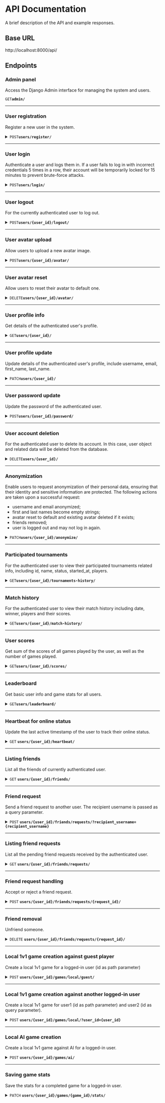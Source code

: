 # API Documentation

A brief description of the API and example responses.

## Base URL

http://localhost:8000/api/

## Endpoints

### Admin panel

Access the Django Admin interface for managing the system and users.

<code>GET</code><code><b>admin/</b></code>

---

### User registration

Register a new user in the system.

<details>
    <summary><code>POST</code><code><b>users/register/</b></code></summary>

- **Expected Request Body**:
  ```json
  {
    "username": "user1",
    "password1": "securepassword123",
    "password2": "securepassword123"
  }
  ```
- **Response**
  - **201**
    ```json
    {
      "id": 1,
      "username": "user1",
      "message": "User created."
    }
    ```
  - **400**
    ```json
    { "errors": { "username": ["A user with that username already exists."] } }
    ```
    ```json
    { "errors": { "password2": ["The two password fields didn’t match."] } }
    ```
    ```json
    {
      "errors": {
        "password2": [
          "This password is too short. It must contain at least 8 characters.",
          "This password is too common.",
          "This password is entirely numeric."
        ]
      }
    }
    ```

</details>

---

### User login

Authenticate a user and logs them in. If a user fails to log in with incorrect credentials 5 times in a row, their account will be temporarily locked for 15 minutes to prevent brute-force attacks.

<details>
    <summary><code>POST</code><code><b>users/login/</b></code></summary>

- **Expected Request Body**:
  ```json
  {
    "username": "user1",
    "password": "securepassword123"
  }
  ```
- **Response**
  - **200**
    ```json
    {
      "id": 1,
      "username": "user1",
      "message": "Login successful."
    }
    ```
  - **400**
    ```json
    { "errors": "User is already authenticated." }
    ```
  - **401**
    ```json
    { "errors": "Invalid password." }
    ```
    ```json
    { "errors": "Username does not exist." }
    ```
    ```json
    { "errors": "Username and password are required." }
    ```
  - **403**
    - When the user fails to log in due to incorrect credentials 5 times in a row
      ```json
      { "error": "Locked out due to too many login failures." }
      ```

</details>

---

### User logout

For the currently authenticated user to log out.

<details>
    <summary><code>POST</code><code><b>users/{user_id}/logout/</b></code></summary>

- **Response**
  - **200**
    ```json
    {
      "id": 1,
      "username": "user1",
      "message": "Logout successful."
    }
    ```
  - **401**
    ```json
    { "errors": "User is not authenticated." }
    ```

</details>

---

### User avatar upload

Allow users to upload a new avatar image.

<details>
    <summary><code>POST</code><code><b>users/{user_id}/avatar/</b></code></summary>

- **Expected Request Body**:
  The request should be a `multipart/form-data` request with the following field:
  `avatar: The avatar image file (JPG, JPEG, PNG) to be uploaded.`
- **Response**
  - **200**
    ```json
    {
      "id": 1,
      "username": "user1",
      "message": "Avatar updated.",
      "avatar_url": "/media/avatars/1/<filename>"
    }
    ```
  - **400**
    - When the file extension is not allowed
      ```json
      {
        "errors": {
          "avatar": [
            "File extension “gif” is not allowed. Allowed extensions are: jpg, jpeg, png."
          ]
        }
      }
      ```
    - When the file size exceeds the limit
      ```json
      {
        "errors": {
          "avatar": ["File size exceeds the limit <MAX_FILE_SIZE> MB."]
        }
      }
      ```
    - When no file is uploaded
      ```json
      { "errors": "No file uploaded." }
      ```
  - **401**
    ```json
    { "errors": "User is not authenticated." }
    ```

</details>

---

### User avatar reset

Allow users to reset their avatar to default one.

<details>
    <summary><code>DELETE</code><code><b>users/{user_id}/avatar/</b></code></summary>

- **Response**
  - **200**
    ```json
    {
      "id": 1,
      "username": "user1",
      "message": "Avatar reset.",
      "avatar_url": "/static/avatars/default.png"
    }
    ```
  - **401**
    ```json
    { "errors": "User is not authenticated." }
    ```

</details>

---

### User profile info

Get details of the authenticated user's profile.

<details>
    <summary><code>GET</code><code><b>users/{user_id}/</b></code></summary>

- **Response**
  - **200**
    ```json
    {
      "id": 1,
      "username": "user1",
      "avatar": "/media/avatars/1/<filename>",
      "email": "...",
      "first_name": "...",
      "last_name": "...",
      "total_wins": 10,
      "total_losses": 5
    }
    ```
  - **401**
    ```json
    { "errors": "User is not authenticated." }
    ```

</details>

---

### User profile update

Update details of the authenticated user's profile, include username, email, first_name, last_name.

<details>
    <summary><code>PATCH</code><code><b>users/{user_id}/</b></code></summary>

- **Expected Request Body**:
  ```json
  {
    "username": "test_update",
    "email": "test_update@email.com",
    "first_name": "test_update",
    "last_name": "test_update"
  }
  ```
- **Response**
  - **200**
    ```json
    {
      "id": 1,
      "username": "test_update",
      "message": "User profile updated."
    }
    ```
  - **401**
    ```json
    { "errors": "User is not authenticated." }
    ```

</details>

---

### User password update

Update the password of the authenticated user.

<details>
    <summary><code>POST</code><code><b>users/{user_id}/password/</b></code></summary>

- **Expected Request Body**:
  ```json
  {
    "old_password": "securepassword123",
    "new_password1": "securepassword456",
    "new_password2": "securepassword456"
  }
  ```
- **Response**
  - **200**
    ```json
    {
      "id": 1,
      "username": "user1",
      "message": "User password updated."
    }
    ```
  - **400**
    ```json
    {
      "errors": {
        "new_password2": ["The two password fields didn’t match."]
      }
    }
    ```
    ```json
    {
      "errors": {
        "new_password1": ["New password cannot be the same as the old one."]
      }
    }
    ```
  - **401**
    ```json
    { "errors": "User is not authenticated." }
    ```

</details>

---

### User account deletion

For the authenticated user to delete its account. In this case, user object and related data will be deleted from the database.

<details>
    <summary><code>DELETE</code><code><b>users/{user_id}/</b></code></summary>

- **Response**
  - **200**
    ```json
    {
      "id": 1,
      "username": "user1",
      "message": "Account deleted."
    }
    ```
  - **401**
    ```json
    { "errors": "User is not authenticated." }
    ```

</details>

---

### Anonymization

Enable users to request anonymization of their personal data, ensuring that their identity and sensitive information are protected. The following actions are taken upon a successful request:

- username and email anonymized;
- first and last names become empty strings;
- avatar reset to default and existing avatar deleted if it exists;
- friends removed;
- user is logged out and may not log in again.

<details>
    <summary><code>PATCH</code><code><b>users/{user_id}/anonymize/</b></code></summary>

- **Response**
  - **200**
    ```json
    { "message": "Your data has been anonymized. Logging out..." }
    ```
  - **400**
    ```json
    { "errors": "User is already anonymized." }
    ```
  - **401**
    ```json
    { "errors": "User is not authenticated." }
    ```

</details>

---

### Participated tournaments

For the authenticated user to view their participated tournaments related info, including id, name, status, started_at, players.

<details>
    <summary><code>GET</code><code><b>users/{user_id}/tournaments-history/</b></code></summary>

- **Response**
  - **200**
    ```json
    {
        "participated_tournaments": [
            {
                "id": 1,
                "name": "Player1's game",
                "status": "PENDING",
                "started_at": null,
                "players": [
                    "user1",
                    "user2",
                    "user3"
                ],
                "winner": "user1",
            }
            "... more items ..."
        ]
    }
    ```
  - **401**
    ```json
    { "errors": "User is not authenticated." }
    ```

</details>

---

### Match history

For the authenticated user to view their match history including date, winner, players and their scores.

<details>
    <summary><code>GET</code><code><b>users/{user_id}/match-history/</b></code></summary>

- **Response**
  - **200**
    ```json
    {
        "match_history": [
            {
                "game_id": 2,
                "date_played": "YYYY-MM-DDTHH:MM:SS.sssZ",
                "player1:": "user1",
                "player2": "user2",
                "winner": "user2",
                "player1_score": 7,
                "player2_score": 10
            },
            {
                "game_id": 1,
                "date_played": "YYYY-MM-DDTHH:MM:SS.sssZ",
                "player1:": "user1",
                "player2": "user2",
                "winner": "user1",
                "player1_score": 10,
                "player2_score": 8
            }
            "... more items ..."
        ]
    }
    ```
  - **401**
    ```json
    { "errors": "User is not authenticated." }
    ```

</details>

---

### User scores

Get sum of the scores of all games played by the user, as well as the number of games played.

<details>
    <summary><code>GET</code><code><b>users/{user_id}/scores/</b></code></summary>

- **Response**
  - **200**
    ```json
    {
      "sum_of_scores": 100,
      "total_games": 10
    }
    ```
  - **401**
    ```json
    { "errors": "User is not authenticated." }
    ```

</details>

---

### Leaderboard

Get basic user info and game stats for all users.

<details>
    <summary><code>GET</code><code><b>users/leaderboard/</b></code></summary>

- **Response**
  - **200**
    ```json
    [
        {
            "id": 1,
            "username": "user1",
            "avatar": "/media/avatars/1/<filename>",
            "total_wins": 10,
            "win_rate": 75.0,
            "rank": 1,
        },
        {
            "id": 2,
            "username": "user2",
            "avatar": "/media/avatars/2/<filename>",
            "total_wins": 10,
            "win_rate": 50.0,
            "rank": 2,
        }
        "... more items ..."
    ]
    ```

</details>

---

### Heartbeat for online status

Update the last active timestamp of the user to track their online status.

<details>
    <summary>
        <code>GET</code>
        <code><b>users/{user_id}/heartbeat/</b></code>
    </summary>

- **Response**
  - **200**
    ```json
    { "message": "Heartbeat updated." }
    ```
  - **401**
    ```json
    { "errors": "User is not authenticated." }
    ```

</details>

---

### Listing friends

List all the friends of currently authenticated user.

<details>
    <summary>
        <code>GET</code>
        <code><b>users/{user_id}/friends/</b></code>
    </summary>

- **Response**
  - **200**
    ```json
    {
        "friends": [
            {
                "id": 2,
                "username": "user2",
                "avatar": "/media/avatars/2/<filename>"
            }
            "... more items ..."
        ]
    }
    ```
  - **401**
    - When the user is not authenticated
      ```json
      { "errors": "User is not authenticated." }
      ```

</details>

---

### Friend request

Send a friend request to another user. The recipient username is passed as a query parameter.

<details>
    <summary>
        <code>POST</code>
        <code><b>users/{user_id}/friends/requests/?recipient_username={recipient_username}</b></code>
    </summary>

- **Response**
  - **201**
    ```json
    { "message": "Friend request sent." }
    ```
  - **400**
    - When the user_id in url matches the authenticated user's id
      ```json
      { "errors": "You cannot send a friend request to yourself." }
      ```
    - When no recipient_username query param is passed
      ```json
      { "errors": "Missing recipient_username query parameter." }
      ```
    - When the same request has been sent earlier
      ```json
      { "errors": "Friend request already sent." }
      ```
    - When recipient is already a friend of the user
      ```json
      { "errors": "Already friends with this user." }
      ```
  - **401**
    - When the user is not authenticated
      ```json
      { "errors": "User is not authenticated." }
      ```
  - **404**
    - When the recipient's id does not exist in database
      ```json
      { "errors": "Recipient of the friend request not found." }
      ```

</details>

---

### Listing friend requests

List all the pending friend requests received by the authenticated user.

<details>
    <summary>
        <code>GET</code>
        <code><b>users/{user_id}/friends/requests/</b></code>
    </summary>

- **Response**
  - **200**
    ```json
    {
        "friend_requests": [
            {
                "id": 1,
                "sender": "user1",
                "sent at": "YYYY-MM-DDTHH:MM:SS.sssZ"
            }
            "... more items ..."
        ]
    }
    ```
  - **401**
    ```json
    { "errors": "User is not authenticated." }
    ```

</details>

---

### Friend request handling

Accept or reject a friend request.

<details>
    <summary>
        <code>POST</code>
        <code><b>users/{user_id}/friends/requests/{request_id}/</b></code>
    </summary>

- **Expected Request Body**:
  ```json
  { "accepted": true }
  ```
  - `accepted` (**boolean**): Can be **true** or **false** depending on whether the user accepts or rejects.
- **Response**
  - **200**
    ```json
    { "message": "Friend request accepted/rejected." }
    ```
  - **401**
    ```json
    { "errors": "User is not authenticated." }
    ```
  - **404**
    ```json
    { "errors": "friend request not found" }
    ```

</details>

---

### Friend removal

Unfriend someone.

<details>
    <summary>
        <code>DELETE</code>
        <code><b>users/{user_id}/friends/requests/{request_id}/</b></code>
    </summary>

- **Response**
  - **204**
  - **400**
    ```json
    { "errors": "Not friends with this user(id=5)." }
    ```
  - **401**
    ```json
    { "errors": "User is not authenticated." }
    ```

</details>

---

### Local 1v1 game creation against guest player

Create a local 1v1 game for a logged-in user (id as path parameter)

<details>
    <summary>
        <code>POST</code>
        <code><b>users/{user_id}/games/local/guest/</b></code>
    </summary>

- **Response**
  - **201**
    ```json
    {
      "message": "Local game created.",
      "game_id": 1
    }
    ```
  - **401**
    ```json
    { "errors": "User is not authenticated." }
    ```

</details>

---

### Local 1v1 game creation against another logged-in user

Create a local 1v1 game for user1 (id as path parameter) and user2 (id as query parameter).

<details>
    <summary>
        <code>POST</code>
        <code><b>users/{user_id}/games/local/?user_id={user_id}</b></code>
    </summary>

- **Response**
  - **201**
    ```json
    {
      "message": "Local game created.",
      "game_id": 1
    }
    ```
  - **400**
    ```json
    { "errors": "player1 and player2 cannot be the same user." }
    ```
  - **401**
    ```json
    { "errors": "User is not authenticated." }
    ```

</details>

---

### Local AI game creation

Create a local 1v1 game against AI for a logged-in user.

<details>
    <summary>
        <code>POST</code>
        <code><b>users/{user_id}/games/ai/</b></code>
    </summary>

- **Response**
  - **201**
    ```json
    {
      "message": "AI game created.",
      "game_id": 2
    }
    ```
  - **401**
    ```json
    { "errors": "User is not authenticated." }
    ```

</details>

---

### Saving game stats

Save the stats for a completed game for a logged-in user.

<details>
    <summary>
        <code>PATCH</code>
        <code><b>users/{user_id}/games/{game_id}/stats/</b></code>
    </summary>

- **Expected Request Body**:
  ```json
  {
    "player1_score": 6,
    "player2_score": 10
  }
  ```

````

- **Response**
  - **200**
    ```json
    { "message": "Game stats saved." }
    ```
  - **400**
    - When the data in Json payload is malformed
      ```json
      { "errors": "Invalid JSON input." }
      ```
    - When errors occur during the form validation
      ```json
      {
        "errors": {
          "player2_score": ["This field is required."]
        }
      }
      ```
  - **401**
    ```json
    { "errors": "User is not authenticated." }
    ```
  - **403**
    - When the logged-in user is not a player of the game
      ```json
      { "errors": "You are not part of this game." }
      ```
  - **404**
    ```json
    { "errors": "Game not found." }
    ```

</details>

---

### Tournament creation

Create a tournament.

<details>
    <summary>
        <code>POST</code>
        <code><b>tournaments/?user_id={user_id}</b></code>
    </summary>

- **Expected Request Body**:
  ```json
  {
    "tournament_name": "",
    "display_name": "player1"
  }
  ```
- **Response**
  - **201**
    ```json
    {
      "message": "Tournament created.",
      "tournament_id": 1,
      "tournament_name": "player1's tournament"
    }
    ```
  - **400**
    - When the data in Json payload is malformed
      ```json
      { "errors": "Invalid JSON input." }
      ```
    - When errors occur during the form validation
      ```json
      {
        "errors": {
          "display_name": ["This field is required."]
        }
      }
      ```
    - When user_id is not passed as query param
      ```json
      { "errors": "Missing user_id query parameter." }
      ```
    - When invalid user_id is passed, e.g. a string
      ```json
      { "errors": "Invalid user_id value passed in query param." }
      ```
  - **401**
    ```json
    { "errors": "User is not authenticated." }
    ```

</details>

---

### Tournament joining

Join a tournament.

<details>
    <summary>
        <code>PATCH</code>
        <code><b>tournaments/{id}/players/?user_id={user_id}</b></code>
    </summary>

- **Expected Request Body**:
  ```json
  { "display_name": "player2" }
  ```
- **Response**
  - **200**
    ```json
    {
      "message": "player2 joined tournament.",
      "tournament_id": 1,
      "tournament_name": "player1's tournament"
    }
    ```
  - **400**
    ```json
    { "errors": "Invalid JSON input." }
    ```
    ```json
    {
      "errors": {
        "display_name": ["This field is required."]
      }
    }
    ```
    ```json
    { "errors": "Missing user_id query parameter." }
    ```
    ```json
    { "errors": "Invalid user_id value passed in query param." }
    ```
    ```json
    { "errors": "['Tournament has already started/completed.']" }
    ```
    ```json
    { "errors": "['Tournament is full']" }
    ```
    ```json
    { "errors": "['You are already in this tournament.']" }
    ```
    ```json
    {
      "errors": "['Display name is already taken in this tournament. Choose another.']"
    }
    ```
  - **401**
    ```json
    { "errors": "User is not authenticated." }
    ```
  - **404**
    ```json
    { "errors": "Tournament not found with tournament_id {tournament_id}." }
    ```

</details>

---

### Tournament commencement

Start a tournament.

<details>
    <summary>
        <code>PATCH</code>
        <code><b>tournaments/{id}/start/?user_id={user_id}</b></code>
    </summary>

- **Response**
  - **200**
    ```json
    {
      "message": "Tournament started.",
      "tournament_id": 1,
      "tournament_name": "player1's tournament"
    }
    ```
  - **400**
    ```json
    { "errors": "Missing user_id query parameter." }
    ```
    ```json
    { "errors": "Invalid user_id value passed in query param." }
    ```
    ```json
    { "errors": "['Tournament has already started/completed.']" }
    ```
    ```json
    { "errors": "['Cannot start tournament with less than 3 players.']" }
    ```
    ```json
    { "errors": "['Only tournament players can start the tournament.']" }
    ```
  - **401**
    ```json
    { "errors": "User is not authenticated." }
    ```
  - **404**
    ```json
    { "errors": "Tournament not found with tournament_id {tournament_id}." }
    ```

</details>

---

### Tournament stats saving

Save the stats of a completed tournament.

<details>
    <summary>
        <code>PATCH</code>
        <code><b>tournaments/{id}/stats/?user_id={user_id}</b></code>
    </summary>

- **Expected Request Body**:
  ```json
  { "winner_id": 2 }
  ```
- **Response**
  - **200**
    ```json
    {
      "message": "Tournament stats saved.",
      "tournament_id": 1,
      "tournament_name": "player1's tournament"
    }
    ```
  - **400**
    ```json
    { "errors": "Invalid JSON input." }
    ```
    ```json
    { "errors": "Missing winner_id field in request body." }
    ```
    ```json
    { "errors": "Missing user_id query parameter." }
    ```
    ```json
    { "errors": "Invalid user_id value passed in query param." }
    ```
    ```json
    { "errors": "['Only tournament players can save stats.']" }
    ```
    ```json
    { "errors": "['Tournament is not active.']" }
    ```
    ```json
    { "errors": "['Winner must be a player in the tournament.']" }
    ```
  - **401**
    ```json
    { "errors": "User is not authenticated." }
    ```
  - **404**
    ```json
    { "errors": "Tournament not found with tournament_id {tournament_id}." }
    ```
    ```json
    { "errors": "Winner not found with winner_id {winner_id}." }
    ```

</details>

---

### Get guest player id

<details>
    <summary>
        <code>GET</code>
        <code><b>get-guest-id/</b></code>
    </summary>

- **Response**
  - **200**
    ```json
    { "id": 1 }
    ```
  - **404**
    ```json
    { "errors": "Guest player not found." }
    ```

</details>
````

---

### Get data of all logged-in users

<details>
    <summary>
        <code>GET</code>
        <code><b>users/</b></code>
    </summary>

- **Response**
  - **200**
    ```json
    {
      "users": [
        {
          "id": 3,
          "username": "test1"
        },
        {
          "id": 4,
          "username": "test2"
        },
        "... more items ..."
      ]
    }
    ```

</details>
````
